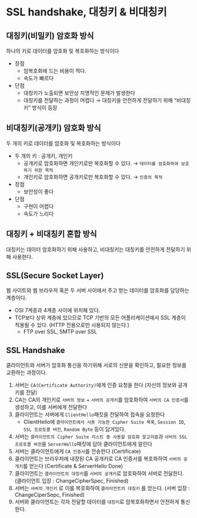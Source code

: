 # SSL handshake, 대칭키 & 비대칭키

## 대칭키(비밀키) 암호화 방식

하나의 키로 데이터를 암호화 및 복호화하는 방식이다

- 장점
    - 암복호화에 드는 비용이 적다.
    - 속도가 빠르다
- 단점
    - 대칭키가 노출되면 보안상 치명적인 문제가 발생한다
    - 대칭키를 전달하는 과정이 어렵다 → 대칭키을 안전하게 전달하기 위해 “비대칭키” 방식이 등장

## 비대칭키(공개키) 암호화 방식

두 개의 키로 데이터를 암호화 및 복호화하는 방식이다

- 두 개의 키 : 공개키, 개인키
    - 공개키로 암호화하면 개인키로만 복호화할 수 있다. → `데이터를 암호화하여 보호하기 위한 목적`
    - 개인키로 암호화하면 공개키로만 복호화할 수 있다. → `인증의 목적`
- 장점
    - 보안성이 좋다
- 단점
    - 구현이 어렵다
    - 속도가 느리다

## 대칭키 + 비대칭키 혼합 방식

대칭키는 데이터 암호화하기 위해 사용하고, 비대칭키는 대칭키를 안전하게 전달하기 위해 사용한다.

## SSL(Secure Socket Layer)

웹 사이트와 웹 브라우저 혹은 두 서버 사이에서 주고 받는 데이터를 암호화를 담당하는 계층이다.

- OSI 7계층과 4계층 사이에 위치해 있다.
- TCP보다 상위 계층에 있으므로 TCP 기반의 모든 어플리케이션에서 SSL 계층이 적용될 수 있다. (HTTP 전용으로만 사용되지 않는다.)
    - FTP over SSL, SMTP over SSL

## SSL Handshake

클라이언트와 서버가 암호화 통신을 하기위해 서로의 신분을 확인하고, 필요한 정보를 교환하는 과정이다.

1. 서버는 `CA(Certificate Authority)`에게 인증 요청을 한다 (자신의 정보와 공개키를 전달)
2. CA는 CA의 개인키로 `서버의 정보` + `서버의 공개키`를 암호화하여 `서버의 CA 인증서`를 생성하고, 이를 서버에게 전달한다
3. 클라이언트는 서버에게 `ClientHello`패킷을 전달하여 접속을 요청한다
    - ClientHello에 `클라이언트에서 사용 가능한 Cipher Suite 목록`, `Session ID`, `SSL 프로토콜 버전`, `Random Byte` 등이 담겨있다.
4. 서버는 `클라이언트의 Cipher Suite 리스트 중 사용할 암호화 알고리즘`과 `서버의 SSL 프로토콜 버전`을 `ServerHello`패킷에 담아 클라이언트에게 알린다
5. 서버는 클라이언트에게 `CA 인증서`를 전송한다 (Certificate)
6. 클라이언트는 브라우저에 내장된 CA 공개키로 CA 인증서를 복호화하여 `서버의 공개키`를 얻는다 (Certificate & ServerHello Done)
7. 클라이언트는 `클라이언트의 대칭키`를 `서버의 공개키`로 암호화하여 서버로 전달한다. (클라이언트 입장 : ChangeCipherSpec, Finished)
8. 서버는 `서버의 개인키` 로 이를 복호화하여 `클라이언트의 대칭키` 를 얻는다. (서버 입장 : ChangeCiperSepc, Finished)
9. 서버와 클라이언트는 각자 전달할 데이터를 `대칭키`로 암복호화하면서 안전하게 통신한다.